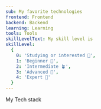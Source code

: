 ```yaml
---
sub: My favorite technologies
frontend: Frontend
backend: Backend
learning: Learning
tools: Tools
skillLevelText: My skill level is
skillLevel:
  {
    0: 'Studying or interested 👀',
    1: 'Beginner 🌱',
    2: 'Intermediate 🪴',
    3: 'Advanced 🚀',
    4: 'Expert 💫'
  }
---
```


My Tech stack